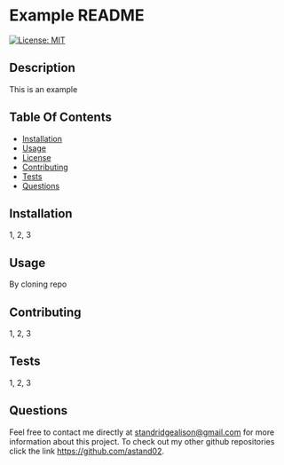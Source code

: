 # Example README

  [![License: MIT](https://img.shields.io/badge/License-MIT-yellow.svg)](https://opensource.org/licenses/MIT)

  ## Description 
  This is an example

  ## Table Of Contents
  - [Installation](#installation)
  - [Usage](#usage)
  - [License](#license)
  - [Contributing](#contributing)
  - [Tests](#tests)
  - [Questions](#questions)

  ## Installation
  1, 2, 3

  ## Usage 
  By cloning repo

  ## Contributing
  1, 2, 3

  ## Tests
  1, 2, 3

  ## Questions 
  Feel free to contact me directly at standridgealison@gmail.com for more information about this project. 
  To check out my other github repositories click the link
  https://github.com/astand02.

